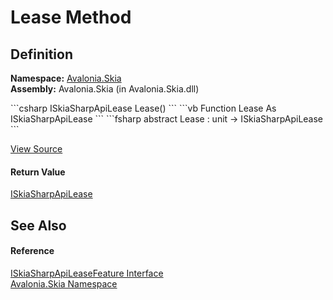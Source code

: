 # Lease Method




## Definition
**Namespace:** <a href="N_Avalonia_Skia">Avalonia.Skia</a>  
**Assembly:** Avalonia.Skia (in Avalonia.Skia.dll)

<Tabs groupId="api-code-preview">
<TabItem value="csharp" label="C#">
```csharp
ISkiaSharpApiLease Lease()
```
</TabItem>
<TabItem value="vb" label="VB">
```vb
Function Lease As ISkiaSharpApiLease
```
</TabItem>
<TabItem value="fsharp" label="F#">
```fsharp
abstract Lease : unit -> ISkiaSharpApiLease 
```
</TabItem>
</Tabs>



<a href="https://github.com/AvaloniaUI/Avalonia/tree/master/src/Skia/Avalonia.Skia/ISkiaSharpApiLeaseFeature.cs" title="View the source code">View Source</a>



#### Return Value
<a href="T_Avalonia_Skia_ISkiaSharpApiLease">ISkiaSharpApiLease</a>

## See Also


#### Reference
<a href="T_Avalonia_Skia_ISkiaSharpApiLeaseFeature">ISkiaSharpApiLeaseFeature Interface</a>  
<a href="N_Avalonia_Skia">Avalonia.Skia Namespace</a>  


